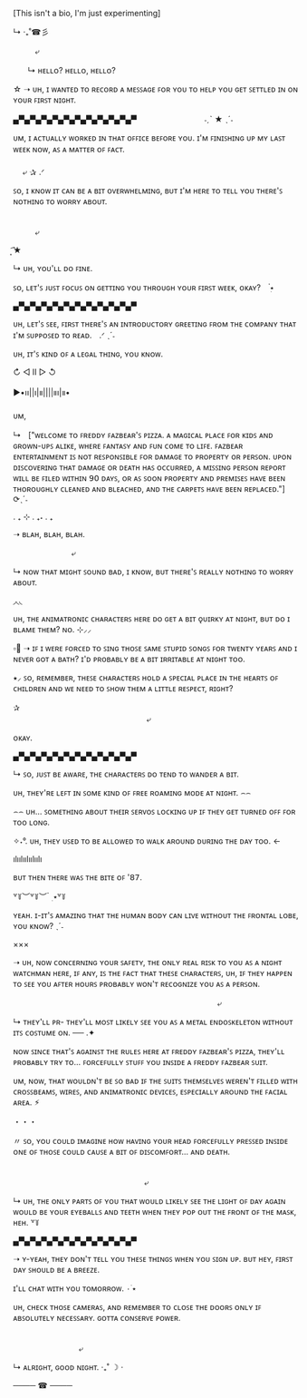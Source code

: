 [This isn't a bio, I'm just experimenting]

↳ ‧₊˚☎︎彡

ㅤㅤㅤ⤶

ㅤㅤ↳ ʜᴇʟʟᴏ? ʜᴇʟʟᴏ, ʜᴇʟʟᴏ?

 ☆ ➝ ᴜʜ, ɪ ᴡᴀɴᴛᴇᴅ ᴛᴏ ʀᴇᴄᴏʀᴅ ᴀ ᴍᴇꜱꜱᴀɢᴇ ꜰᴏʀ ʏᴏᴜ ᴛᴏ ʜᴇʟᴘ ʏᴏᴜ ɢᴇᴛ ꜱᴇᴛᴛʟᴇᴅ ɪɴ ᴏɴ ʏᴏᴜʀ ꜰɪʀꜱᴛ ɴɪɢʜᴛ.

 ▄▀▄▀▄▀▄▀▄▀▄▀▄▀▄▀▄▀▄▀▄▀ㅤㅤㅤㅤㅤㅤㅤㅤㅤ ˗ˏˋ ★ ˎˊ˗

ᴜᴍ, ɪ ᴀᴄᴛᴜᴀʟʟʏ ᴡᴏʀᴋᴇᴅ ɪɴ ᴛʜᴀᴛ ᴏꜰꜰɪᴄᴇ ʙᴇꜰᴏʀᴇ ʏᴏᴜ. ɪ'ᴍ ꜰɪɴɪꜱʜɪɴɢ ᴜᴘ ᴍʏ ʟᴀꜱᴛ ᴡᴇᴇᴋ ɴᴏᴡ, ᴀꜱ ᴀ ᴍᴀᴛᴛᴇʀ ᴏꜰ ꜰᴀᴄᴛ.     ㅤㅤㅤㅤㅤㅤㅤㅤㅤㅤㅤㅤㅤㅤㅤㅤㅤㅤㅤㅤㅤㅤㅤㅤㅤㅤㅤㅤㅤㅤㅤㅤㅤㅤㅤㅤㅤㅤㅤㅤㅤㅤㅤㅤ        ㅤㅤㅤㅤㅤㅤㅤㅤㅤㅤㅤㅤㅤㅤㅤㅤㅤㅤ  ⤶ ✰ .ᐟ 

ꜱᴏ, ɪ ᴋɴᴏᴡ ɪᴛ ᴄᴀɴ ʙᴇ ᴀ ʙɪᴛ ᴏᴠᴇʀᴡʜᴇʟᴍɪɴɢ, ʙᴜᴛ ɪ'ᴍ ʜᴇʀᴇ ᴛᴏ ᴛᴇʟʟ ʏᴏᴜ ᴛʜᴇʀᴇ'ꜱ ɴᴏᴛʜɪɴɢ ᴛᴏ ᴡᴏʀʀʏ ᴀʙᴏᴜᴛ.

ㅤㅤㅤㅤㅤㅤㅤㅤㅤㅤㅤㅤㅤㅤㅤㅤㅤㅤㅤㅤㅤㅤㅤㅤㅤㅤㅤㅤㅤㅤㅤㅤㅤㅤㅤㅤㅤㅤㅤㅤㅤㅤ⤶

͙͘͡★

↳ ᴜʜ, ʏᴏᴜ'ʟʟ ᴅᴏ ꜰɪɴᴇ.

ꜱᴏ, ʟᴇᴛ'ꜱ ᴊᴜꜱᴛ ꜰᴏᴄᴜꜱ ᴏɴ ɢᴇᴛᴛɪɴɢ ʏᴏᴜ ᴛʜʀᴏᴜɢʜ ʏᴏᴜʀ ꜰɪʀꜱᴛ ᴡᴇᴇᴋ, ᴏᴋᴀʏ?ㅤ ๋࣭⭑

▄▀▄▀▄▀▄▀▄▀▄▀▄▀▄▀▄▀▄▀▄▀

ᴜʜ, ʟᴇᴛ'ꜱ ꜱᴇᴇ, ꜰɪʀꜱᴛ ᴛʜᴇʀᴇ'ꜱ ᴀɴ ɪɴᴛʀᴏᴅᴜᴄᴛᴏʀʏ ɢʀᴇᴇᴛɪɴɢ ꜰʀᴏᴍ ᴛʜᴇ ᴄᴏᴍᴘᴀɴʏ ᴛʜᴀᴛ ɪ'ᴍ ꜱᴜᴘᴘᴏꜱᴇᴅ ᴛᴏ ʀᴇᴀᴅ.ㅤ.ᐟ ˎˊ˗

ᴜʜ, ɪᴛ'ꜱ ᴋɪɴᴅ ᴏꜰ ᴀ ʟᴇɢᴀʟ ᴛʜɪɴɢ, ʏᴏᴜ ᴋɴᴏᴡ.

↻ ◁ II ▷ ↺

▶︎•၊၊||၊|။||||။၊|။•

ᴜᴍ,

↳ㅤ["ᴡᴇʟᴄᴏᴍᴇ ᴛᴏ ꜰʀᴇᴅᴅʏ ꜰᴀᴢʙᴇᴀʀ'ꜱ ᴘɪᴢᴢᴀ. ᴀ ᴍᴀɢɪᴄᴀʟ ᴘʟᴀᴄᴇ ꜰᴏʀ ᴋɪᴅꜱ ᴀɴᴅ ɢʀᴏᴡɴ-ᴜᴘꜱ ᴀʟɪᴋᴇ, ᴡʜᴇʀᴇ ꜰᴀɴᴛᴀꜱʏ ᴀɴᴅ ꜰᴜɴ ᴄᴏᴍᴇ ᴛᴏ ʟɪꜰᴇ. ꜰᴀᴢʙᴇᴀʀ ᴇɴᴛᴇʀᴛᴀɪɴᴍᴇɴᴛ ɪꜱ ɴᴏᴛ ʀᴇꜱᴘᴏɴꜱɪʙʟᴇ ꜰᴏʀ ᴅᴀᴍᴀɢᴇ ᴛᴏ ᴘʀᴏᴘᴇʀᴛʏ ᴏʀ 
ᴘᴇʀꜱᴏɴ. ᴜᴘᴏɴ ᴅɪꜱᴄᴏᴠᴇʀɪɴɢ ᴛʜᴀᴛ ᴅᴀᴍᴀɢᴇ ᴏʀ ᴅᴇᴀᴛʜ ʜᴀꜱ ᴏᴄᴄᴜʀʀᴇᴅ, ᴀ ᴍɪꜱꜱɪɴɢ ᴘᴇʀꜱᴏɴ ʀᴇᴘᴏʀᴛ ᴡɪʟʟ ʙᴇ ꜰɪʟᴇᴅ ᴡɪᴛʜɪɴ 𝟫𝟢 ᴅᴀʏꜱ, ᴏʀ ᴀꜱ ꜱᴏᴏɴ ᴘʀᴏᴘᴇʀᴛʏ ᴀɴᴅ ᴘʀᴇᴍɪꜱᴇꜱ ʜᴀᴠᴇ ʙᴇᴇɴ ᴛʜᴏʀᴏᴜɢʜʟʏ ᴄʟᴇᴀɴᴇᴅ ᴀɴᴅ ʙʟᴇᴀᴄʜᴇᴅ,
ᴀɴᴅ ᴛʜᴇ ᴄᴀʀᴘᴇᴛꜱ ʜᴀᴠᴇ ʙᴇᴇɴ ʀᴇᴘʟᴀᴄᴇᴅ."] ⟳ˎˊ˗

. ₊ ⊹ . ₊˖ . ₊

➝ ʙʟᴀʜ, ʙʟᴀʜ, ʙʟᴀʜ. 

ㅤㅤㅤㅤㅤㅤㅤㅤ⤶

↳ ɴᴏᴡ ᴛʜᴀᴛ ᴍɪɢʜᴛ ꜱᴏᴜɴᴅ ʙᴀᴅ, ɪ ᴋɴᴏᴡ, ʙᴜᴛ ᴛʜᴇʀᴇ'ꜱ ʀᴇᴀʟʟʏ ɴᴏᴛʜɪɴɢ ᴛᴏ ᴡᴏʀʀʏ ᴀʙᴏᴜᴛ.

◞◟◟

 ᴜʜ, ᴛʜᴇ ᴀɴɪᴍᴀᴛʀᴏɴɪᴄ ᴄʜᴀʀᴀᴄᴛᴇʀꜱ ʜᴇʀᴇ ᴅᴏ ɢᴇᴛ ᴀ ʙɪᴛ ǫᴜɪʀᴋʏ ᴀᴛ ɴɪɢʜᴛ, ʙᴜᴛ ᴅᴏ ɪ ʙʟᴀᴍᴇ ᴛʜᴇᴍ? ɴᴏ. ⊹⸝⸝

 ▫🎤︎ ➝  ɪꜰ ɪ ᴡᴇʀᴇ ꜰᴏʀᴄᴇᴅ ᴛᴏ ꜱɪɴɢ ᴛʜᴏꜱᴇ ꜱᴀᴍᴇ ꜱᴛᴜᴘɪᴅ ꜱᴏɴɢꜱ ꜰᴏʀ ᴛᴡᴇɴᴛʏ ʏᴇᴀʀꜱ ᴀɴᴅ ɪ ɴᴇᴠᴇʀ ɢᴏᴛ ᴀ ʙᴀᴛʜ? ɪ'ᴅ ᴘʀᴏʙᴀʙʟʏ ʙᴇ ᴀ ʙɪᴛ ɪʀʀɪᴛᴀʙʟᴇ ᴀᴛ ɴɪɢʜᴛ ᴛᴏᴏ.

⭑⸝ ꜱᴏ, ʀᴇᴍᴇᴍʙᴇʀ, ᴛʜᴇꜱᴇ ᴄʜᴀʀᴀᴄᴛᴇʀꜱ ʜᴏʟᴅ ᴀ ꜱᴘᴇᴄɪᴀʟ ᴘʟᴀᴄᴇ ɪɴ ᴛʜᴇ ʜᴇᴀʀᴛꜱ ᴏꜰ ᴄʜɪʟᴅʀᴇɴ ᴀɴᴅ ᴡᴇ ɴᴇᴇᴅ ᴛᴏ ꜱʜᴏᴡ ᴛʜᴇᴍ ᴀ ʟɪᴛᴛʟᴇ ʀᴇꜱᴘᴇᴄᴛ, ʀɪɢʜᴛ?

 ✰ ㅤㅤㅤㅤㅤㅤㅤㅤㅤㅤㅤㅤㅤㅤㅤㅤㅤㅤㅤㅤㅤㅤㅤㅤㅤㅤㅤㅤㅤㅤㅤㅤㅤㅤㅤㅤㅤㅤㅤㅤㅤㅤㅤㅤㅤㅤㅤㅤㅤㅤㅤㅤㅤㅤㅤ   ⤶

  ᴏᴋᴀʏ.

  ▄▀▄▀▄▀▄▀▄▀▄▀▄▀▄▀▄▀▄▀▄▀

  ↳ ꜱᴏ, ᴊᴜꜱᴛ ʙᴇ ᴀᴡᴀʀᴇ, ᴛʜᴇ ᴄʜᴀʀᴀᴄᴛᴇʀꜱ ᴅᴏ ᴛᴇɴᴅ ᴛᴏ ᴡᴀɴᴅᴇʀ ᴀ ʙɪᴛ.

ᴜʜ, ᴛʜᴇʏ'ʀᴇ ʟᴇꜰᴛ ɪɴ ꜱᴏᴍᴇ ᴋɪɴᴅ ᴏꜰ ꜰʀᴇᴇ ʀᴏᴀᴍɪɴɢ ᴍᴏᴅᴇ ᴀᴛ ɴɪɢʜᴛ. ⌢⌢

⌢⌢ ᴜʜ... ꜱᴏᴍᴇᴛʜɪɴɢ ᴀʙᴏᴜᴛ ᴛʜᴇɪʀ ꜱᴇʀᴠᴏꜱ ʟᴏᴄᴋɪɴɢ ᴜᴘ ɪꜰ ᴛʜᴇʏ ɢᴇᴛ ᴛᴜʀɴᴇᴅ ᴏꜰꜰ ꜰᴏʀ ᴛᴏᴏ ʟᴏɴɢ.

✧˖°. ᴜʜ, ᴛʜᴇʏ ᴜꜱᴇᴅ ᴛᴏ ʙᴇ ᴀʟʟᴏᴡᴇᴅ ᴛᴏ ᴡᴀʟᴋ ᴀʀᴏᴜɴᴅ ᴅᴜʀɪɴɢ ᴛʜᴇ ᴅᴀʏ ᴛᴏᴏ. ←

ılıılıılıılıılı

ʙᴜᴛ ᴛʜᴇɴ ᴛʜᴇʀᴇ ᴡᴀꜱ ᴛʜᴇ ʙɪᴛᴇ ᴏꜰ '𝟪𝟩.

꒷꒦︶꒷꒦︶ ๋ ࣭ ⭑꒷꒦

ʏᴇᴀʜ. ɪ-ɪᴛ'ꜱ ᴀᴍᴀᴢɪɴɢ ᴛʜᴀᴛ ᴛʜᴇ ʜᴜᴍᴀɴ ʙᴏᴅʏ ᴄᴀɴ ʟɪᴠᴇ ᴡɪᴛʜᴏᴜᴛ ᴛʜᴇ ꜰʀᴏɴᴛᴀʟ ʟᴏʙᴇ, ʏᴏᴜ ᴋɴᴏᴡ? ˎˊ˗

×××

➝ ᴜʜ, ɴᴏᴡ ᴄᴏɴᴄᴇʀɴɪɴɢ ʏᴏᴜʀ ꜱᴀꜰᴇᴛʏ, ᴛʜᴇ ᴏɴʟʏ ʀᴇᴀʟ ʀɪꜱᴋ ᴛᴏ ʏᴏᴜ ᴀꜱ ᴀ ɴɪɢʜᴛ ᴡᴀᴛᴄʜᴍᴀɴ ʜᴇʀᴇ, ɪꜰ ᴀɴʏ, ɪꜱ ᴛʜᴇ ꜰᴀᴄᴛ ᴛʜᴀᴛ ᴛʜᴇꜱᴇ ᴄʜᴀʀᴀᴄᴛᴇʀꜱ, ᴜʜ, ɪꜰ ᴛʜᴇʏ ʜᴀᴘᴘᴇɴ ᴛᴏ ꜱᴇᴇ ʏᴏᴜ ᴀꜰᴛᴇʀ ʜᴏᴜʀꜱ ᴘʀᴏʙᴀʙʟʏ ᴡᴏɴ'ᴛ ʀᴇᴄᴏɢɴɪᴢᴇ ʏᴏᴜ ᴀꜱ ᴀ ᴘᴇʀꜱᴏɴ.

ㅤㅤㅤㅤㅤㅤㅤㅤㅤㅤㅤㅤㅤㅤㅤㅤㅤㅤㅤㅤㅤㅤㅤㅤㅤㅤㅤㅤ⤶

↳ ᴛʜᴇʏ'ʟʟ ᴘʀ- ᴛʜᴇʏ'ʟʟ ᴍᴏꜱᴛ ʟɪᴋᴇʟʏ ꜱᴇᴇ ʏᴏᴜ ᴀꜱ ᴀ ᴍᴇᴛᴀʟ ᴇɴᴅᴏꜱᴋᴇʟᴇᴛᴏɴ ᴡɪᴛʜᴏᴜᴛ ɪᴛꜱ ᴄᴏꜱᴛᴜᴍᴇ ᴏɴ. ── .✦

 ɴᴏᴡ ꜱɪɴᴄᴇ ᴛʜᴀᴛ'ꜱ ᴀɢᴀɪɴꜱᴛ ᴛʜᴇ ʀᴜʟᴇꜱ ʜᴇʀᴇ ᴀᴛ ꜰʀᴇᴅᴅʏ ꜰᴀᴢʙᴇᴀʀ'ꜱ ᴘɪᴢᴢᴀ, ᴛʜᴇʏ'ʟʟ ᴘʀᴏʙᴀʙʟʏ ᴛʀʏ ᴛᴏ... ꜰᴏʀᴄᴇꜰᴜʟʟʏ ꜱᴛᴜꜰꜰ ʏᴏᴜ ɪɴꜱɪᴅᴇ ᴀ ꜰʀᴇᴅᴅʏ ꜰᴀᴢʙᴇᴀʀ ꜱᴜɪᴛ.

 ᴜᴍ, ɴᴏᴡ, ᴛʜᴀᴛ ᴡᴏᴜʟᴅɴ'ᴛ ʙᴇ ꜱᴏ ʙᴀᴅ ɪꜰ ᴛʜᴇ ꜱᴜɪᴛꜱ ᴛʜᴇᴍꜱᴇʟᴠᴇꜱ ᴡᴇʀᴇɴ'ᴛ ꜰɪʟʟᴇᴅ ᴡɪᴛʜ ᴄʀᴏꜱꜱʙᴇᴀᴍꜱ, ᴡɪʀᴇꜱ, ᴀɴᴅ ᴀɴɪᴍᴀᴛʀᴏɴɪᴄ ᴅᴇᴠɪᴄᴇꜱ, ᴇꜱᴘᴇᴄɪᴀʟʟʏ ᴀʀᴏᴜɴᴅ ᴛʜᴇ ꜰᴀᴄɪᴀʟ ᴀʀᴇᴀ. ⚡︎

 ・・・

 〃 ꜱᴏ, ʏᴏᴜ ᴄᴏᴜʟᴅ ɪᴍᴀɢɪɴᴇ ʜᴏᴡ ʜᴀᴠɪɴɢ ʏᴏᴜʀ ʜᴇᴀᴅ ꜰᴏʀᴄᴇꜰᴜʟʟʏ ᴘʀᴇꜱꜱᴇᴅ ɪɴꜱɪᴅᴇ ᴏɴᴇ ᴏꜰ ᴛʜᴏꜱᴇ ᴄᴏᴜʟᴅ ᴄᴀᴜꜱᴇ ᴀ ʙɪᴛ ᴏꜰ ᴅɪꜱᴄᴏᴍꜰᴏʀᴛ... ᴀɴᴅ ᴅᴇᴀᴛʜ.

ㅤㅤㅤㅤㅤㅤㅤㅤㅤㅤㅤㅤㅤㅤㅤㅤㅤㅤㅤㅤㅤㅤㅤㅤㅤㅤㅤㅤㅤㅤㅤㅤㅤㅤㅤㅤㅤㅤㅤㅤㅤㅤㅤㅤㅤㅤㅤㅤㅤㅤㅤㅤㅤㅤㅤㅤㅤ⤶

↳  ᴜʜ, ᴛʜᴇ ᴏɴʟʏ ᴘᴀʀᴛꜱ ᴏꜰ ʏᴏᴜ ᴛʜᴀᴛ ᴡᴏᴜʟᴅ ʟɪᴋᴇʟʏ ꜱᴇᴇ ᴛʜᴇ ʟɪɢʜᴛ ᴏꜰ ᴅᴀʏ ᴀɢᴀɪɴ ᴡᴏᴜʟᴅ ʙᴇ ʏᴏᴜʀ ᴇʏᴇʙᴀʟʟꜱ ᴀɴᴅ ᴛᴇᴇᴛʜ ᴡʜᴇɴ ᴛʜᴇʏ ᴘᴏᴘ ᴏᴜᴛ ᴛʜᴇ ꜰʀᴏɴᴛ ᴏꜰ ᴛʜᴇ ᴍᴀꜱᴋ, ʜᴇʜ. ꒷꒦

▄▀▄▀▄▀▄▀▄▀▄▀▄▀▄▀▄▀▄▀▄▀

➝ ʏ-ʏᴇᴀʜ, ᴛʜᴇʏ ᴅᴏɴ'ᴛ ᴛᴇʟʟ ʏᴏᴜ ᴛʜᴇꜱᴇ ᴛʜɪɴɢꜱ ᴡʜᴇɴ ʏᴏᴜ ꜱɪɢɴ ᴜᴘ. ʙᴜᴛ ʜᴇʏ, ꜰɪʀꜱᴛ ᴅᴀʏ ꜱʜᴏᴜʟᴅ ʙᴇ ᴀ ʙʀᴇᴇᴢᴇ.

ɪ'ʟʟ ᴄʜᴀᴛ ᴡɪᴛʜ ʏᴏᴜ ᴛᴏᴍᴏʀʀᴏᴡ. ٠ ࣪⭑

ᴜʜ, ᴄʜᴇᴄᴋ ᴛʜᴏꜱᴇ ᴄᴀᴍᴇʀᴀꜱ, ᴀɴᴅ ʀᴇᴍᴇᴍʙᴇʀ ᴛᴏ ᴄʟᴏꜱᴇ ᴛʜᴇ ᴅᴏᴏʀꜱ ᴏɴʟʏ ɪꜰ ᴀʙꜱᴏʟᴜᴛᴇʟʏ ɴᴇᴄᴇꜱꜱᴀʀʏ. ɢᴏᴛᴛᴀ ᴄᴏɴꜱᴇʀᴠᴇ ᴘᴏᴡᴇʀ. 

ㅤㅤㅤㅤㅤㅤㅤㅤㅤㅤㅤㅤㅤㅤㅤㅤㅤㅤㅤㅤㅤㅤㅤㅤㅤㅤㅤㅤㅤㅤㅤㅤㅤㅤㅤㅤㅤㅤㅤㅤㅤㅤㅤㅤㅤㅤㅤㅤ⤶

↳ ᴀʟʀɪɢʜᴛ, ɢᴏᴏᴅ ɴɪɢʜᴛ. ‧₊˚ ☽ ⋅ 

──── ☎︎ ────
